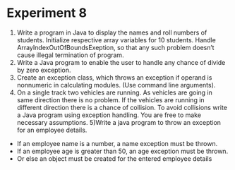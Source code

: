 # Experiment 8
1) Write a program in Java to display the names and roll numbers of students. Initialize respective
array variables for 10 students. Handle ArrayIndexOutOfBoundsExeption, so that any such
problem doesn’t cause illegal termination of program.
2) Write a Java program to enable the user to handle any chance of divide by zero exception.
3) Create an exception class, which throws an exception if operand is nonnumeric in calculating
modules. (Use command line arguments).
4) On a single track two vehicles are running. As vehicles are going in same direction there is no
problem. If the vehicles are running in different direction there is a chance of collision. To avoid
collisions write a Java program using exception handling. You are free to make necessary
assumptions.
5)Write a java program to throw an exception for an employee details.
- If an employee name is a number, a name exception must be thrown.
- If an employee age is greater than 50, an age exception must be thrown.
- Or else an object must be created for the entered employee details
